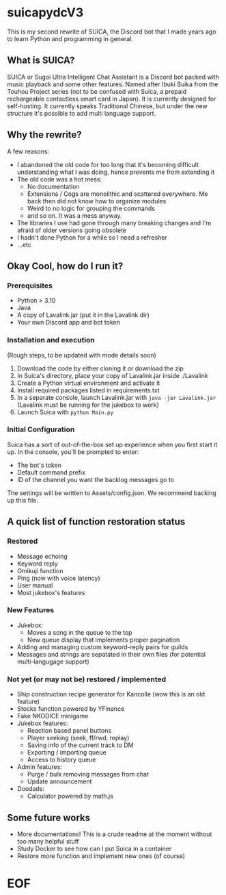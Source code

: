 # suicapydcV3
This is my second rewrite of SUICA, the Discord bot that I made years ago to learn Python and programming in general.

## What is SUICA?
SUICA or Sugoi Ultra Intelligent Chat Assistant is a Discord bot packed with music playback and some other features. Named after Ibuki Suika from the Touhou Project series (not to be confused with Suica, a prepaid rechargeable contactless smart card in Japan). It is currently designed for self-hosting. It currently speaks Traditional Chinese, but under the new structure it's possible to add multi language support.

## Why the rewrite?
A few reasons:
- I abandoned the old code for too long that it's becoming difficult understanding what I was doing, hence prevents me from extending it
- The old code was a hot mess:
    - No documentation
    - Extensions / Cogs are monolithic and scattered everywhere. Me back then did not know how to organize modules
    - Weird to no logic for grouping the commands
    - and so on. It was a mess anyway.
- The libraries I use had gone through many breaking changes and I'm afraid of older versions going obsolete
- I hadn't done Python for a while so I need a refresher
- ...etc

## Okay Cool, how do I run it?
### Prerequisites
- Python > 3.10
- Java
- A copy of Lavalink.jar (put it in the Lavalink dir)
- Your own Discord app and bot token

### Installation and execution
(Rough steps, to be updated with mode details soon)
1. Download the code by either cloning it or download the zip
2. In Suica's directory, place your copy of Lavalink.jar inside ./Lavalink
3. Create a Python virtual environment and activate it
4. Install required packages listed in requirements.txt
5. In a separate console, launch Lavalink.jar with `java -jar Lavalink.jar` (Lavalink must be running for the jukebox to work)
6. Launch Suica with `python Main.py`

### Initial Configuration
Suica has a sort of out-of-the-box set up experience when you first start it up. In the console, you'll be prompted to enter:
- The bot's token
- Default command prefix
- ID of the channel you want the backlog messages go to

The settings will be written to Assets/config.json. We recommend backing up this file.

## A quick list of function restoration status
### Restored
- Message echoing
- Keyword reply
- Omikuji function
- Ping (now with voice latency)
- User manual
- Most jukebox's features

### New Features
- Jukebox:
    - Moves a song in the queue to the top
    - New queue display that implements proper pagination
- Adding and managing custom keyword-reply pairs for guilds
- Messages and strings are sepatated in their own files (for potential multi-langugage support)

### Not yet (or may not be) restored / implemented
- Ship construction recipe generator for Kancolle (wow this is an old feature)
- Stocks function powered by YFinance
- Fake NKODICE minigame
- Jukebox features:
    - Reaction based panel buttons
    - Player seeking (seek, ff/rwd, replay)
    - Saving info of the current track to DM
    - Exporting / importing queue
    - Access to history queue
- Admin features:
    - Purge / bulk removing messages from chat
    - Update announcement
- Doodads:
    - Calculator powered by math.js

## Some future works
- More documentations! This is a crude readme at the moment without too many helpful stuff
- Study Docker to see how can I put Suica in a container
- Restore more function and implement new ones (of course)

# EOF
